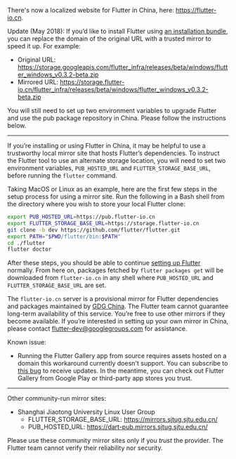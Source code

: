 There's now a localized website for Flutter in China, here: https://flutter-io.cn. 

Update (May 2018):
If you’d like to install Flutter using [an installation bundle](https://flutter.io/sdk-archive/), you can replace the domain of the original URL with a trusted mirror to speed it up. For example:
* Original URL: https://storage.googleapis.com/flutter_infra/releases/beta/windows/flutter_windows_v0.3.2-beta.zip
* Mirrored URL: https://storage.flutter-io.cn/flutter_infra/releases/beta/windows/flutter_windows_v0.3.2-beta.zip

You will still need to set up two environment variables to upgrade Flutter and use the pub package repository in China. Please follow the instructions below.

----

If you’re installing or using Flutter in China, it may be helpful to use a trustworthy local mirror site that hosts Flutter’s dependencies. To instruct the Flutter tool to use an alternate storage location, you will need to set two environment variables, `PUB_HOSTED_URL` and `FLUTTER_STORAGE_BASE_URL`, before running the `flutter` command. 

Taking MacOS or Linux as an example, here are the first few steps in the setup process for using a mirror site.  Run the following in a Bash shell from the directory where you wish to store your local Flutter clone:

```bash
export PUB_HOSTED_URL=https://pub.flutter-io.cn
export FLUTTER_STORAGE_BASE_URL=https://storage.flutter-io.cn
git clone -b dev https://github.com/flutter/flutter.git
export PATH="$PWD/flutter/bin:$PATH"
cd ./flutter
flutter doctor
```

After these steps, you should be able to continue [setting up Flutter](https://flutter.io/setup/) normally.  From here on, packages fetched by `flutter packages get` will be downloaded from `flutter-io.cn` in any shell where `PUB_HOSTED_URL` and `FLUTTER_STORAGE_BASE_URL` are set.

The `flutter-io.cn` server is a provisional mirror for Flutter dependencies and packages maintained by [GDG China](http://www.chinagdg.com/). The Flutter team cannot guarantee long-term availability of this service. You’re free to use other mirrors if they become available. If you’re interested in setting up your own mirror in China, please contact flutter-dev@googlegroups.com for assistance. 

Known issue:
* Running the Flutter Gallery app from source requires assets hosted on a domain this workaround currently doesn't support. You can subscribe to [this bug](https://github.com/flutter/flutter/issues/13763) to receive updates. In the meantime, you can check out Flutter Gallery from Google Play or third-party app stores you trust.

***
Other community-run mirror sites:
* Shanghai Jiaotong University Linux User Group
  * FLUTTER_STORAGE_BASE_URL: https://mirrors.sjtug.sjtu.edu.cn/
  * PUB_HOSTED_URL: https://dart-pub.mirrors.sjtug.sjtu.edu.cn/

Please use these community mirror sites only if you _trust_ the provider. The Flutter team cannot verify their reliability nor security.